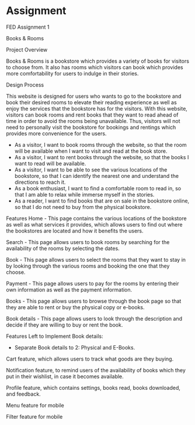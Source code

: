 # Assignment

FED Assignment 1

Books & Rooms

Project Overview

Books & Rooms is a bookstore which provides a variety of books for visitors to choose from. It also has rooms which visitors can book which provides more comfortability for users to indulge in their stories.

Design Process

This website is designed for users who wants to go to the bookstore and book their desired rooms to elevate their reading experience as well as enjoy the services that the bookstore has for the visitors. With this website, visitors can book rooms and rent books that they want to read ahead of time in order to avoid the rooms being unavailable. Thus, visitors will not need to personally visit the bookstore for bookings and rentings which provides more convenience for the users.

- As a visitor, I want to book rooms through the website, so that the room will be available when I want to visit and read at the book store.
- As a visitor, I want to rent books through the website, so that the books I want to read will be available.
- As a visitor, I want to be able to see the various locations of the bookstore, so that I can identify the nearest one and understand the directions to reach it.
- As a book enthusiast, I want to find a comfortable room to read in, so that I am able to relax while immerse myself in the stories.
- As a reader, I want to find books that are on sale in the bookstore online, so that I do not need to buy from the physical bookstore.

Features
Home - This page contains the various locations of the bookstore as well as what services it provides, which allows users to find out where the bookstores are located and how it benefits the users.

Search - This page allows users to book rooms by searching for the availability of the rooms by selecting the dates.

Book - This page allows users to select the rooms that they want to stay in by looking through the various rooms and booking the one that they choose.

Payment - This page allows users to pay for the rooms by entering their own information as well as the payment information.

Books - This page allows users to browse through the book page so that they are able to rent or buy the physical copy or e-books.

Book details - This page allows users to look through the description and decide if they are willing to buy or rent the book.

Features Left to Implement
Book details:

- Separate Book details to 2: Physical and E-Books.

Cart feature, which allows users to track what goods are they buying.

Notification feature, to remind users of the availability of books which they put in their wishlist, in case it becomes available.

Profile feature, which contains settings, books read, books downloaded, and feedback.

Menu feature for mobile

Filter feature for mobile
